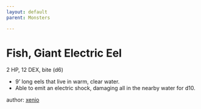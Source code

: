 ```yaml
---
layout: default
parent: Monsters 

--- 
```

# Fish, Giant Electric Eel
2 HP, 12 DEX, bite (d6)  
- 9’ long eels that live in warm, clear water.  
- Able to emit an electric shock, damaging all in the nearby water for d10.  





author: [xenio](https://xenioinabottle.blogspot.com/2021/02/classic-monsters-for-cairnito-part-1.html) 


